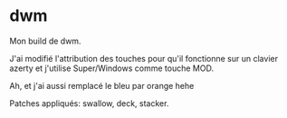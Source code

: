 # dwm

Mon build de dwm. 

J'ai modifié l'attribution des touches pour qu'il fonctionne sur un clavier azerty et j'utilise Super/Windows comme touche MOD.

Ah, et j'ai aussi remplacé le bleu par orange hehe

Patches appliqués: swallow, deck, stacker.
